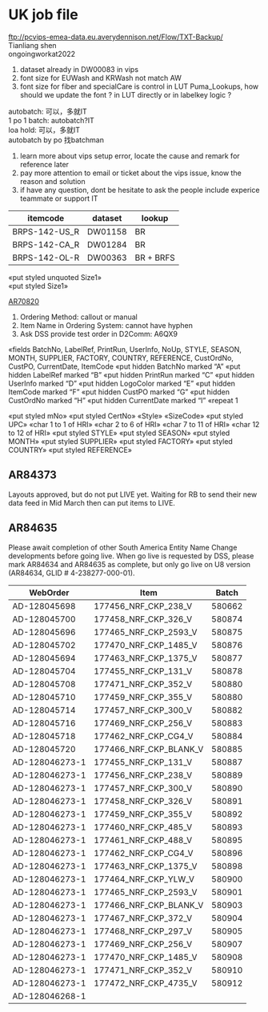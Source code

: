 # UK job file

<ftp://pcvips-emea-data.eu.averydennison.net/Flow/TXT-Backup/>  
Tianliang shen  
ongoingworkat2022  

1. dataset already in DW00083 in vips
2. font size for EUWash and KRWash not match AW
3. font size for fiber and specialCare is control in LUT Puma_Lookups, how should we update the font ? in LUT directly or in labelkey logic ?

autobatch: 可以，多就IT  
1 po 1 batch: autobatch?IT  
loa hold: 可以，多就IT  
autobatch by po 找batchman  

1. learn more about vips setup error, locate the cause and remark for reference later
2. pay more attention to email or ticket about the vips issue, know the reason and solution
3. if have any question, dont be hesitate to ask the people include experice teammate or support IT

| itemcode      | dataset | lookup    |
| ------------- | ------- | --------- |
| BRPS-142-US_R | DW01158 | BR        |
| BRPS-142-CA_R | DW01284 | BR        |
| BRPS-142-OL-R | DW00363 | BR + BRFS |

«put styled unquoted Size1»  
«put styled Size1»  

[AR70820](https://drive.google.com/drive/folders/1j00FCoTlFS4t68_TxFPmiJ5U9c_eBI76?usp=sharing)

1. Ordering Method: callout or manual
2. Item Name in Ordering System: cannot have hyphen
3. Ask DSS provide test order in D2Comm: A6QX9

«fields BatchNo, LabelRef, PrintRun, UserInfo, NoUp, STYLE, SEASON, MONTH, SUPPLIER, FACTORY, COUNTRY, REFERENCE, CustOrdNo, CustPO, CurrentDate, ItemCode
«put hidden BatchNo marked “A”
«put hidden LabelRef marked “B”
«put hidden PrintRun marked “C”
«put hidden UserInfo marked “D”
«put hidden LogoColor marked “E”
«put hidden ItemCode marked “F”
«put hidden CustPO marked “G”
«put hidden CustOrdNo marked “H”
«put hidden CurrentDate marked “I”
«repeat 1

«put styled mNo»
«put styled CertNo»
«Style»
«SizeCode»
«put styled UPC»
 «char 1 to 1 of HRI» «char 2 to 6 of HRI» «char 7 to 11 of HRI» «char 12 to 12 of HRI»
«put styled STYLE»
«put styled SEASON»
«put styled MONTH»
«put styled SUPPLIER»
«put styled FACTORY»
«put styled COUNTRY»
«put styled REFERENCE»

## AR84373

Layouts approved, but do not put LIVE yet.
Waiting for RB to send their new data feed in Mid March then can put
items to LIVE.

## AR84635

Please await completion of other South America
Entity Name Change developments before going live. When go live is
requested by DSS, please mark AR84634 and AR84635 as complete, but
only go live on U8 version (AR84634, GLID # 4-238277-000-01).

| WebOrder       | Item                   | Batch  |
| -------------- | ---------------------- | ------ |
| AD-128045698   | 177456_NRF_CKP_238_V   | 580662 |
| AD-128045700   | 177458_NRF_CKP_326_V   | 580874 |
| AD-128045696   | 177465_NRF_CKP_2593_V  | 580875 |
| AD-128045702   | 177470_NRF_CKP_1485_V  | 580876 |
| AD-128045694   | 177463_NRF_CKP_1375_V  | 580877 |
| AD-128045704   | 177455_NRF_CKP_131_V   | 580878 |
| AD-128045708   | 177471_NRF_CKP_352_V   | 580880 |
| AD-128045710   | 177459_NRF_CKP_355_V   | 580880 |
| AD-128045714   | 177457_NRF_CKP_300_V   | 580882 |
| AD-128045716   | 177469_NRF_CKP_256_V   | 580883 |
| AD-128045718   | 177462_NRF_CKP_CG4_V   | 580884 |
| AD-128045720   | 177466_NRF_CKP_BLANK_V | 580885 |
| AD-128046273-1 | 177455_NRF_CKP_131_V   | 580887 |
| AD-128046273-1 | 177456_NRF_CKP_238_V   | 580889 |
| AD-128046273-1 | 177457_NRF_CKP_300_V   | 580890 |
| AD-128046273-1 | 177458_NRF_CKP_326_V   | 580891 |
| AD-128046273-1 | 177459_NRF_CKP_355_V   | 580892 |
| AD-128046273-1 | 177460_NRF_CKP_485_V   | 580893 |
| AD-128046273-1 | 177461_NRF_CKP_488_V   | 580895 |
| AD-128046273-1 | 177462_NRF_CKP_CG4_V   | 580896 |
| AD-128046273-1 | 177463_NRF_CKP_1375_V  | 580898 |
| AD-128046273-1 | 177464_NRF_CKP_YLW_V   | 580900 |
| AD-128046273-1 | 177465_NRF_CKP_2593_V  | 580901 |
| AD-128046273-1 | 177466_NRF_CKP_BLANK_V | 580903 |
| AD-128046273-1 | 177467_NRF_CKP_372_V   | 580904 |
| AD-128046273-1 | 177468_NRF_CKP_297_V   | 580905 |
| AD-128046273-1 | 177469_NRF_CKP_256_V   | 580907 |
| AD-128046273-1 | 177470_NRF_CKP_1485_V  | 580908 |
| AD-128046273-1 | 177471_NRF_CKP_352_V   | 580910 |
| AD-128046273-1 | 177472_NRF_CKP_4735_V  | 580912 |
| AD-128046268-1 |                        |        |
